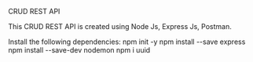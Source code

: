CRUD REST API

This CRUD REST API is created using Node Js, Express Js, Postman.

Install the following dependencies:
npm init -y
npm install --save express
npm install --save-dev nodemon
npm i uuid
